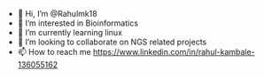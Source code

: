 - 👋 Hi, I’m @Rahulmk18
- 👀 I’m interested in Bioinformatics
- 🌱 I’m currently learning linux
- 💞️ I’m looking to collaborate on NGS related projects
- 📫 How to reach me https://www.linkedin.com/in/rahul-kambale-136055162

<!---
Rahulmk18/Rahulmk18 is a ✨ special ✨ repository because its `README.md` (this file) appears on your GitHub profile.
You can click the Preview link to take a look at your changes.
--->
